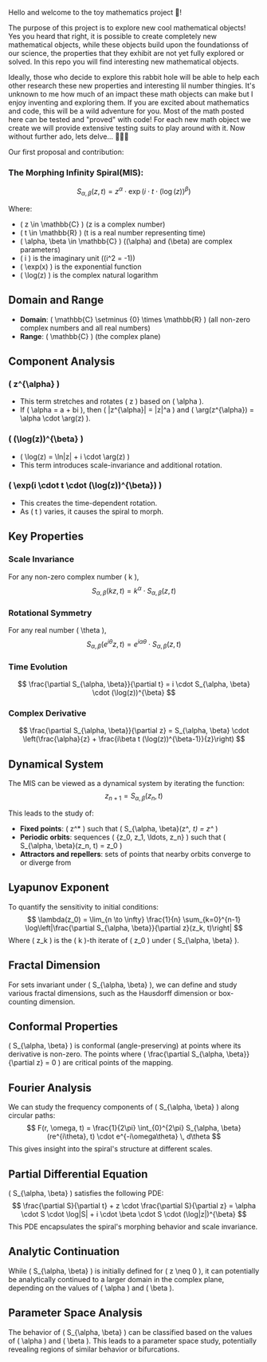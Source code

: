 Hello and welcome to the toy mathematics project 👋!

The purpose of this project is to explore new cool mathematical objects! Yes you heard that right, it is possible to create completely new mathematical objects, while these objects build upon the foundationss of our science, the properties that they exhibit are not yet fully explored or solved. In this repo you will find interesting new mathematical objects.

Ideally, those who decide to explore this rabbit hole will be able to help each other research these new properties and interesting lil number thingies. It's unknown to me how much of an impact these math objects can make but I enjoy inventing and exploring them. If you are excited about mathematics and code, this will be a wild adventure for you. Most of the math posted here can be tested and "proved" with code! For each new math object we create we will provide extensive testing suits to play around with it. Now without further ado, lets delve... 🤖🤝🤓

Our first proposal and contribution:



### The Morphing Infinity Spiral(MIS):

$$
S_{\alpha, \beta}(z, t) = z^{\alpha} \cdot \exp\left(i \cdot t \cdot (\log(z))^{\beta}\right)
$$

Where:
- \( z \in \mathbb{C} \) (z is a complex number)
- \( t \in \mathbb{R} \) (t is a real number representing time)
- \( \alpha, \beta \in \mathbb{C} \) (\(\alpha\) and \(\beta\) are complex parameters)
- \( i \) is the imaginary unit (\(i^2 = -1\))
- \( \exp(x) \) is the exponential function
- \( \log(z) \) is the complex natural logarithm

## Domain and Range

- **Domain**: \( \mathbb{C} \setminus \{0\} \times \mathbb{R} \) (all non-zero complex numbers and all real numbers)
- **Range**: \( \mathbb{C} \) (the complex plane)

## Component Analysis

### \( z^{\alpha} \)
- This term stretches and rotates \( z \) based on \( \alpha \).
- If \( \alpha = a + bi \), then \( |z^{\alpha}| = |z|^a \) and \( \arg(z^{\alpha}) = \alpha \cdot \arg(z) \).

### \( (\log(z))^{\beta} \)
- \( \log(z) = \ln|z| + i \cdot \arg(z) \)
- This term introduces scale-invariance and additional rotation.

### \( \exp(i \cdot t \cdot (\log(z))^{\beta}) \)
- This creates the time-dependent rotation.
- As \( t \) varies, it causes the spiral to morph.

## Key Properties

### Scale Invariance
For any non-zero complex number \( k \),
$$
S_{\alpha, \beta}(kz, t) = k^{\alpha} \cdot S_{\alpha, \beta}(z, t)
$$

### Rotational Symmetry
For any real number \( \theta \),
$$
S_{\alpha, \beta}(e^{i\theta}z, t) = e^{i\alpha\theta} \cdot S_{\alpha, \beta}(z, t)
$$

### Time Evolution
$$
\frac{\partial S_{\alpha, \beta}}{\partial t} = i \cdot S_{\alpha, \beta} \cdot (\log(z))^{\beta}
$$

### Complex Derivative
$$
\frac{\partial S_{\alpha, \beta}}{\partial z} = S_{\alpha, \beta} \cdot \left(\frac{\alpha}{z} + \frac{i\beta t (\log(z))^{\beta-1}}{z}\right)
$$

## Dynamical System

The MIS can be viewed as a dynamical system by iterating the function:
$$
z_{n+1} = S_{\alpha, \beta}(z_n, t)
$$

This leads to the study of:
- **Fixed points**: \( z^* \) such that \( S_{\alpha, \beta}(z^*, t) = z^* \)
- **Periodic orbits**: sequences \( \{z_0, z_1, \ldots, z_n\} \) such that \( S_{\alpha, \beta}(z_n, t) = z_0 \)
- **Attractors and repellers**: sets of points that nearby orbits converge to or diverge from

## Lyapunov Exponent

To quantify the sensitivity to initial conditions:
$$
\lambda(z_0) = \lim_{n \to \infty} \frac{1}{n} \sum_{k=0}^{n-1} \log\left|\frac{\partial S_{\alpha, \beta}}{\partial z}(z_k, t)\right|
$$
Where \( z_k \) is the \( k \)-th iterate of \( z_0 \) under \( S_{\alpha, \beta} \).

## Fractal Dimension

For sets invariant under \( S_{\alpha, \beta} \), we can define and study various fractal dimensions, such as the Hausdorff dimension or box-counting dimension.

## Conformal Properties

\( S_{\alpha, \beta} \) is conformal (angle-preserving) at points where its derivative is non-zero. The points where \( \frac{\partial S_{\alpha, \beta}}{\partial z} = 0 \) are critical points of the mapping.

## Fourier Analysis

We can study the frequency components of \( S_{\alpha, \beta} \) along circular paths:
$$
F(r, \omega, t) = \frac{1}{2\pi} \int_{0}^{2\pi} S_{\alpha, \beta}(re^{i\theta}, t) \cdot e^{-i\omega\theta} \, d\theta
$$
This gives insight into the spiral's structure at different scales.

## Partial Differential Equation

\( S_{\alpha, \beta} \) satisfies the following PDE:
$$
\frac{\partial S}{\partial t} + z \cdot \frac{\partial S}{\partial z} = \alpha \cdot S \cdot \log|S| + i \cdot \beta \cdot S \cdot (\log|z|)^{\beta}
$$
This PDE encapsulates the spiral's morphing behavior and scale invariance.

## Analytic Continuation

While \( S_{\alpha, \beta} \) is initially defined for \( z \neq 0 \), it can potentially be analytically continued to a larger domain in the complex plane, depending on the values of \( \alpha \) and \( \beta \).

## Parameter Space Analysis

The behavior of \( S_{\alpha, \beta} \) can be classified based on the values of \( \alpha \) and \( \beta \). This leads to a parameter space study, potentially revealing regions of similar behavior or bifurcations.
